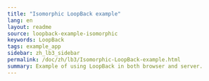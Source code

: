 ```yaml
---
title: "Isomorphic LoopBack example"
lang: en
layout: readme
source: loopback-example-isomorphic
keywords: LoopBack
tags: example_app
sidebar: zh_lb3_sidebar
permalink: /doc/zh/lb3/Isomorphic-LoopBack-example.html
summary: Example of using LoopBack in both browser and server.
---
```

